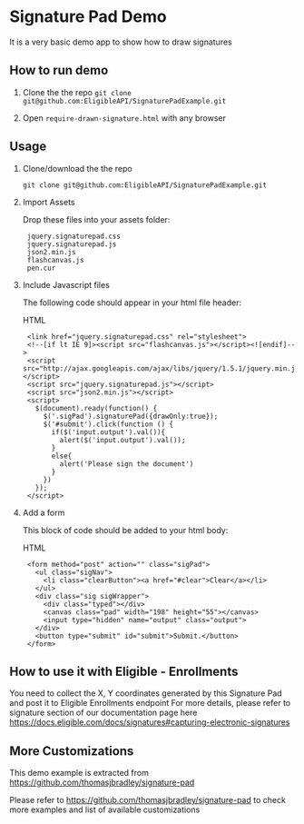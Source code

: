 # Signature Pad Demo

It is a very basic demo app to show how to draw signatures


## How to run demo

1. Clone the the repo ```git clone git@github.com:EligibleAPI/SignaturePadExample.git```

2. Open ```require-drawn-signature.html``` with any browser

## Usage

1. Clone/download the the repo 

	```git clone git@github.com:EligibleAPI/SignaturePadExample.git```

2. Import Assets

	Drop these files into your assets folder:

	    jquery.signaturepad.css
	    jquery.signaturepad.js
	    json2.min.js
	    flashcanvas.js
	    pen.cur

3. Include Javascript files

	The following code should appear in your html file header:
	
	HTML

		<link href="jquery.signaturepad.css" rel="stylesheet">
		<!--[if lt IE 9]><script src="flashcanvas.js"></script><![endif]-->
		<script src="http://ajax.googleapis.com/ajax/libs/jquery/1.5.1/jquery.min.js"></script>
		<script src="jquery.signaturepad.js"></script>
		<script src="json2.min.js"></script>
		<script>
		  $(document).ready(function() {
		    $('.sigPad').signaturePad({drawOnly:true});
		    $('#submit').click(function () {
		      if($('input.output').val()){
		        alert($('input.output').val());
		      }
		      else{
		        alert('Please sign the document')
		      }
		    })
		  });
		</script>
		
4. Add a form

	This block of code should be added to your html body:

	HTML
	
		<form method="post" action="" class="sigPad">
		  <ul class="sigNav">
		    <li class="clearButton"><a href="#clear">Clear</a></li>
		  </ul>
		  <div class="sig sigWrapper">
		    <div class="typed"></div>
		    <canvas class="pad" width="198" height="55"></canvas>
		    <input type="hidden" name="output" class="output">
		  </div>
		  <button type="submit" id="submit">Submit.</button>
		</form>

## How to use it with Eligible - Enrollments
You need to collect the X, Y coordinates generated by this Signature Pad and post it to Eligible Enrollments endpoint
For more details, please refer to signature section of our documentation page here https://docs.eligible.com/docs/signatures#capturing-electronic-signatures

## More Customizations

This demo example is extracted from https://github.com/thomasjbradley/signature-pad

Please refer to https://github.com/thomasjbradley/signature-pad to check more examples and list of available customizations
